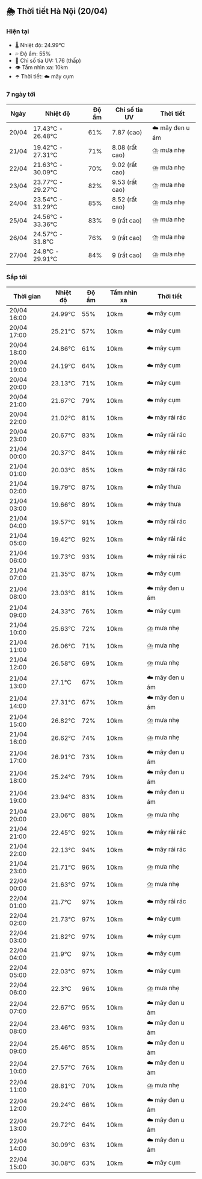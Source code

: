 ## 🌦️ Thời tiết Hà Nội (20/04)

### Hiện tại

- 🌡️ Nhiệt độ: 24.99℃
- 💦 Độ ẩm: 55%
- 🌟 Chỉ số tia UV: 1.76 (thấp)
- 👁️ Tầm nhìn xa: 10km
- ☂️ Thời tiết: ☁️ mây cụm

### 7 ngày tới

| Ngày | Nhiệt độ | Độ ẩm | Chỉ số tia UV | Thời tiết |
| --- | --- | --- | --- | --- |
| 20/04 | 17.43℃ - 26.48℃ | 61% | 7.87 (cao) | ☁️ mây đen u ám |
| 21/04 | 19.42℃ - 27.31℃ | 71% | 8.08 (rất cao) | ⛈️ mưa nhẹ |
| 22/04 | 21.63℃ - 30.09℃ | 70% | 9.02 (rất cao) | ⛈️ mưa nhẹ |
| 23/04 | 23.77℃ - 29.27℃ | 82% | 9.53 (rất cao) | ⛈️ mưa nhẹ |
| 24/04 | 23.54℃ - 31.29℃ | 85% | 8.52 (rất cao) | ⛈️ mưa nhẹ |
| 25/04 | 24.56℃ - 33.36℃ | 83% | 9 (rất cao) | ⛈️ mưa nhẹ |
| 26/04 | 24.57℃ - 31.8℃ | 76% | 9 (rất cao) | ⛈️ mưa nhẹ |
| 27/04 | 24.8℃ - 29.91℃ | 84% | 9 (rất cao) | ⛈️ mưa nhẹ |

### Sắp tới

| Thời gian | Nhiệt độ | Độ ẩm | Tầm nhìn xa | Thời tiết |
| --- | --- | --- | --- | --- |
| 20/04 16:00 | 24.99℃ | 55% | 10km | ☁️ mây cụm |
| 20/04 17:00 | 25.21℃ | 57% | 10km | ☁️ mây cụm |
| 20/04 18:00 | 24.86℃ | 61% | 10km | ☁️ mây cụm |
| 20/04 19:00 | 24.19℃ | 64% | 10km | ☁️ mây cụm |
| 20/04 20:00 | 23.13℃ | 71% | 10km | ☁️ mây cụm |
| 20/04 21:00 | 21.67℃ | 79% | 10km | ☁️ mây cụm |
| 20/04 22:00 | 21.02℃ | 81% | 10km | ☁️ mây rải rác |
| 20/04 23:00 | 20.67℃ | 83% | 10km | ☁️ mây rải rác |
| 21/04 00:00 | 20.37℃ | 84% | 10km | ☁️ mây rải rác |
| 21/04 01:00 | 20.03℃ | 85% | 10km | ☁️ mây rải rác |
| 21/04 02:00 | 19.79℃ | 87% | 10km | ☁️ mây thưa |
| 21/04 03:00 | 19.66℃ | 89% | 10km | ☁️ mây thưa |
| 21/04 04:00 | 19.57℃ | 91% | 10km | ☁️ mây rải rác |
| 21/04 05:00 | 19.42℃ | 92% | 10km | ☁️ mây rải rác |
| 21/04 06:00 | 19.73℃ | 93% | 10km | ☁️ mây rải rác |
| 21/04 07:00 | 21.35℃ | 87% | 10km | ☁️ mây cụm |
| 21/04 08:00 | 23.03℃ | 81% | 10km | ☁️ mây đen u ám |
| 21/04 09:00 | 24.33℃ | 76% | 10km | ☁️ mây cụm |
| 21/04 10:00 | 25.63℃ | 72% | 10km | ⛈️ mưa nhẹ |
| 21/04 11:00 | 26.06℃ | 71% | 10km | ⛈️ mưa nhẹ |
| 21/04 12:00 | 26.58℃ | 69% | 10km | ⛈️ mưa nhẹ |
| 21/04 13:00 | 27.1℃ | 67% | 10km | ☁️ mây đen u ám |
| 21/04 14:00 | 27.31℃ | 67% | 10km | ☁️ mây đen u ám |
| 21/04 15:00 | 26.82℃ | 72% | 10km | ⛈️ mưa nhẹ |
| 21/04 16:00 | 26.62℃ | 74% | 10km | ⛈️ mưa nhẹ |
| 21/04 17:00 | 26.91℃ | 73% | 10km | ☁️ mây đen u ám |
| 21/04 18:00 | 25.24℃ | 79% | 10km | ☁️ mây đen u ám |
| 21/04 19:00 | 23.94℃ | 83% | 10km | ☁️ mây đen u ám |
| 21/04 20:00 | 23.06℃ | 88% | 10km | ⛈️ mưa nhẹ |
| 21/04 21:00 | 22.45℃ | 92% | 10km | ☁️ mây rải rác |
| 21/04 22:00 | 22.13℃ | 94% | 10km | ☁️ mây rải rác |
| 21/04 23:00 | 21.71℃ | 96% | 10km | ⛈️ mưa nhẹ |
| 22/04 00:00 | 21.63℃ | 97% | 10km | ⛈️ mưa nhẹ |
| 22/04 01:00 | 21.7℃ | 97% | 10km | ☁️ mây rải rác |
| 22/04 02:00 | 21.73℃ | 97% | 10km | ☁️ mây cụm |
| 22/04 03:00 | 21.82℃ | 97% | 10km | ☁️ mây cụm |
| 22/04 04:00 | 21.9℃ | 97% | 10km | ☁️ mây cụm |
| 22/04 05:00 | 22.03℃ | 97% | 10km | ☁️ mây cụm |
| 22/04 06:00 | 22.3℃ | 96% | 10km | ⛈️ mưa nhẹ |
| 22/04 07:00 | 22.67℃ | 95% | 10km | ☁️ mây đen u ám |
| 22/04 08:00 | 23.46℃ | 93% | 10km | ☁️ mây đen u ám |
| 22/04 09:00 | 25.46℃ | 85% | 10km | ☁️ mây đen u ám |
| 22/04 10:00 | 27.57℃ | 76% | 10km | ☁️ mây đen u ám |
| 22/04 11:00 | 28.81℃ | 70% | 10km | ⛈️ mưa nhẹ |
| 22/04 12:00 | 29.24℃ | 66% | 10km | ☁️ mây đen u ám |
| 22/04 13:00 | 29.72℃ | 64% | 10km | ☁️ mây đen u ám |
| 22/04 14:00 | 30.09℃ | 63% | 10km | ☁️ mây đen u ám |
| 22/04 15:00 | 30.08℃ | 63% | 10km | ☁️ mây cụm |
